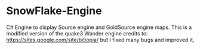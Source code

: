 # SnowFlake-Engine
C# Engine to display Source engine and GoldSource engine maps.
This is a modified version of the quake3 Wander engine credits to: https://sites.google.com/site/bitiopia/ but I fixed many bugs and improved it,
